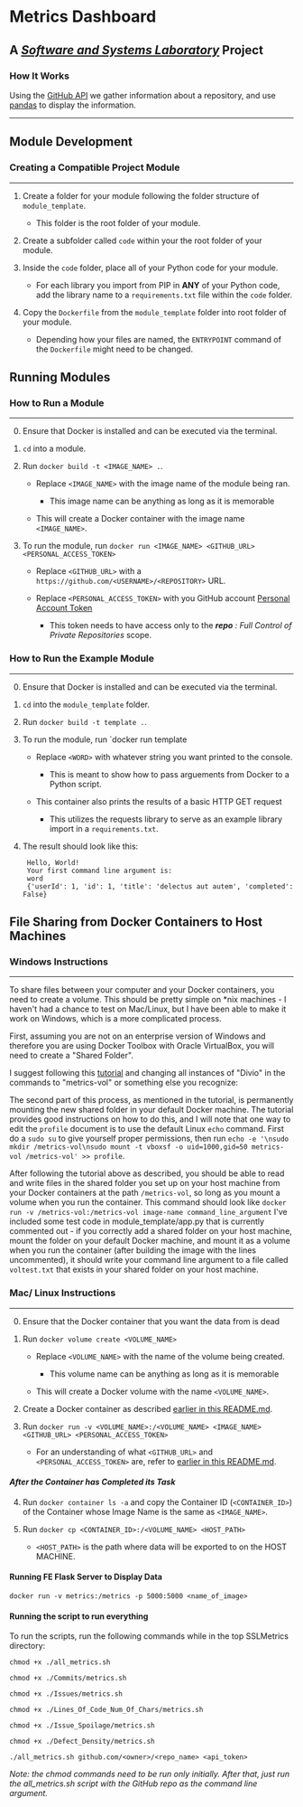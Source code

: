# Metrics Dashboard

## A _[Software and Systems Laboratory](https://ssl.cs.luc.edu/)_ Project

### **How It Works**

Using the [GitHub API](https://developer.github.com/v3/) we gather information about a repository, and use [pandas](https://pandas.pydata.org/) to display the information.

---

## Module Development

### **Creating a Compatible Project Module**

---

1. Create a folder for your module following the folder structure of `module_template`.

    * This folder is the root folder of your module.

2. Create a subfolder called `code` within your the root folder of your module.

3. Inside the `code` folder, place all of your Python code for your module.

    * For each library you import from PIP in **ANY** of your Python code, add the library name to a `requirements.txt` file within the `code` folder.

4. Copy the `Dockerfile` from the `module_template` folder into root folder of your module.

    * Depending how your files are named, the `ENTRYPOINT` command of the `Dockerfile` might need to be changed.

## Running Modules

### **How to Run a Module**

---

0. Ensure that Docker is installed and can be executed via the terminal.

1. `cd` into a module.

2. Run `docker build -t <IMAGE_NAME> .`.

    * Replace `<IMAGE_NAME>` with the image name of the module being ran.

        * This image name can be anything as long as it is memorable

    * This will create a Docker container with the image name `<IMAGE_NAME>`.

3. To run the module, run `docker run <IMAGE_NAME> <GITHUB_URL> <PERSONAL_ACCESS_TOKEN>`

    * Replace `<GITHUB_URL>` with a `https://github.com/<USERNAME>/<REPOSITORY>` URL.

    * Replace `<PERSONAL_ACCESS_TOKEN>` with you GitHub account [Personal Account Token](https://github.com/settings/tokens)

        * This token needs to have access only to the _**repo** : Full Control of Private Repositories_ scope.

### **How to Run the Example Module**

---

0. Ensure that Docker is installed and can be executed via the terminal.

1. `cd` into the `module_template` folder.

2. Run `docker build -t template .`.

3. To run the module, run `docker run template <WORD>

    * Replace `<WORD>` with whatever string you want printed to the console.

        * This is meant to show how to pass arguements from Docker to a Python script.

    * This container also prints the results of a basic HTTP GET request

        * This utilizes the requests library to serve as an example library import in a `requirements.txt`.

4. The result should look like this:

        Hello, World!
        Your first command line argument is:
        word
        {'userId': 1, 'id': 1, 'title': 'delectus aut autem', 'completed': False}

## File Sharing from Docker Containers to Host Machines

### **Windows Instructions**

---

To share files between your computer and your Docker containers, you need to create a volume. This should be pretty simple on *nix machines - I haven't had a chance to test on Mac/Linux, but I have been able to make it work on Windows, which is a more complicated process.

First, assuming you are not on an enterprise version of Windows and therefore you are using Docker Toolbox with Oracle VirtualBox, you will need to create a "Shared Folder".

I suggest following this [tutorial](http://support.divio.com/en/articles/646695-how-to-use-a-directory-outside-c-users-with-docker-toolbox-docker-for-windows) and changing all instances of "Divio" in the commands to "metrics-vol" or something else you recognize:

The second part of this process, as mentioned in the tutorial, is permanently mounting the new shared folder in your default Docker machine. The tutorial provides good instructions on how to do this, and I will note that one way to edit the `profile` document is to use the default Linux `echo` command. First do a `sudo su` to give yourself proper permissions, then run `echo -e '\nsudo mkdir /metrics-vol\nsudo mount -t vboxsf -o uid=1000,gid=50 metrics-vol /metrics-vol' >> profile`.

After following the tutorial above as described, you should be able to read and write files in the shared folder you set up on your host machine from your Docker containers at the path `/metrics-vol`, so long as you mount a volume when you run the container. This command should look like `docker run -v /metrics-vol:/metrics-vol image-name command_line_argument`
I've included some test code in module_template/app.py that is currently commented out - if you correctly add a shared folder on your host machine, mount the folder on your default Docker machine, and mount it as a volume when you run the container (after building the image with the lines uncommented), it should write your command line argument
to a file called `voltest.txt` that exists in your shared folder on your host machine.

### **Mac/ Linux Instructions**

---

0. Ensure that the Docker container that you want the data from is dead

1. Run `docker volume create <VOLUME_NAME>`

    * Replace `<VOLUME_NAME>` with the name of the volume being created.

        * This volume name can be anything as long as it is memorable

    * This will create a Docker volume with the name `<VOLUME_NAME>`.

2. Create a Docker container as described [earlier in this README.md](#HowtoRunaModule).

3. Run `docker run -v <VOLUME_NAME>:/<VOLUME_NAME> <IMAGE_NAME> <GITHUB_URL> <PERSONAL_ACCESS_TOKEN>`

    * For an understanding of what `<GITHUB_URL>` and `<PERSONAL_ACCESS_TOKEN>` are, refer to [earlier in this README.md](#HowtoRunaModule).

#### _After the Container has Completed its Task_

4. Run `docker container ls -a` and copy the Container ID (`<CONTAINER_ID>`) of the Container whose Image Name is the same as `<IMAGE_NAME>`.

5. Run `docker cp <CONTAINER_ID>:/<VOLUME_NAME> <HOST_PATH>`

    * `<HOST_PATH>` is the path where data will be exported to on the HOST MACHINE.

#### **Running FE Flask Server to Display Data**

`docker run -v metrics:/metrics -p 5000:5000 <name_of_image>`

#### **Running the script to run everything**

To run the scripts, run the following commands while in the top SSLMetrics directory:

`chmod +x ./all_metrics.sh`

`chmod +x ./Commits/metrics.sh`

`chmod +x ./Issues/metrics.sh`

`chmod +x ./Lines_Of_Code_Num_Of_Chars/metrics.sh`

`chmod +x ./Issue_Spoilage/metrics.sh`

`chmod +x ./Defect_Density/metrics.sh`

`./all_metrics.sh github.com/<owner>/<repo_name> <api_token>`

_Note: the chmod commands need to be run only initially. After that, just run the all_metrics.sh script with the GitHub repo as the command line argument._
